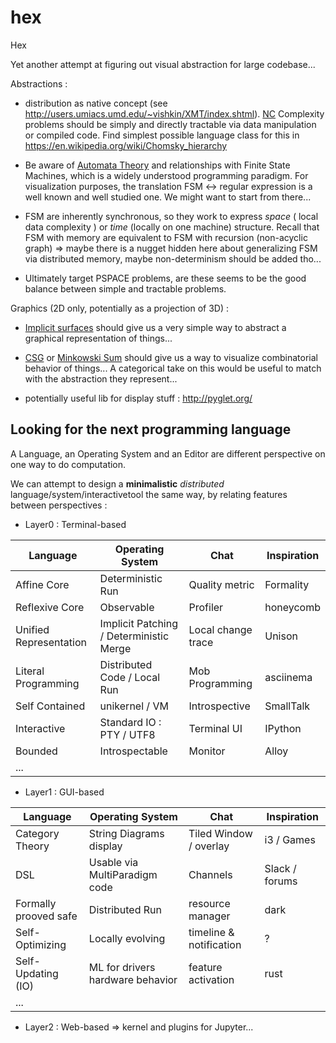 # hex
Hex

Yet another attempt at figuring out visual abstraction for large codebase...

Abstractions : 

- distribution as native concept (see http://users.umiacs.umd.edu/~vishkin/XMT/index.shtml). [NC](https://en.wikipedia.org/wiki/NC_(complexity)) Complexity problems should be simply and directly tractable via data manipulation or compiled code.
Find simplest possible language class for this in https://en.wikipedia.org/wiki/Chomsky_hierarchy 

- Be aware of [Automata Theory](https://en.wikipedia.org/wiki/Automata_theory) and relationships with Finite State Machines, which is a widely understood programming paradigm. For visualization purposes, the translation FSM <-> regular expression is a well known and well studied one. We might want to start from there...

- FSM are inherently synchronous, so they work to express *space* ( local data complexity ) or *time* (locally on one machine) structure. Recall that FSM with memory are equivalent to FSM with recursion (non-acyclic graph) => maybe there is a nugget hidden here about generalizing FSM via distributed memory, maybe non-determinism should be added tho...

- Ultimately target PSPACE problems, are these seems to be the good balance between simple and tractable problems.


Graphics (2D only, potentially as a projection of 3D) :

- [Implicit surfaces](https://en.wikipedia.org/wiki/Implicit_surface) should give us a very simple way to abstract a graphical representation of things...

- [CSG](https://en.wikipedia.org/wiki/Constructive_solid_geometry) or [Minkowski Sum](https://en.wikipedia.org/wiki/Minkowski_addition) should give us a way to visualize combinatorial behavior of things... A categorical take on this would be useful to match with the abstraction they represent...

- potentially useful lib for display stuff : http://pyglet.org/


## Looking for the next programming language


A Language, an Operating System and an Editor are different perspective on one way to do computation.

We can attempt to design a **minimalistic** *distributed* language/system/interactivetool the same way, by relating features between perspectives :

- Layer0 : Terminal-based

|  Language              | Operating System                        | Chat               | Inspiration |
|------------------------|-----------------------------------------|--------------------|-------------|
| Affine Core            | Deterministic Run                       | Quality metric     | Formality   |
| Reflexive Core         | Observable                              | Profiler           | honeycomb   |
| Unified Representation | Implicit Patching / Deterministic Merge | Local change trace | Unison      |
| Literal Programming    | Distributed Code / Local Run            | Mob Programming    | asciinema   |
| Self Contained         | unikernel / VM                          | Introspective      | SmallTalk   |
| Interactive            | Standard IO : PTY / UTF8                | Terminal UI        | IPython     |
| Bounded                | Introspectable                          | Monitor            | Alloy       |
| ... | | | |

- Layer1 : GUI-based

|  Language              | Operating System                        | Chat                    | Inspiration    |
|------------------------|-----------------------------------------|-------------------------|----------------|
| Category Theory        | String Diagrams display                 | Tiled Window / overlay  | i3 / Games     |
| DSL                    | Usable via MultiParadigm code           | Channels                | Slack / forums |
| Formally prooved safe  | Distributed Run                         | resource manager        | dark           |
| Self-Optimizing        | Locally evolving                        | timeline & notification |   ?            |
| Self-Updating (IO)     | ML for drivers hardware behavior        | feature activation      | rust           |
| ... | | | |

- Layer2 : Web-based
=> kernel and plugins for Jupyter...
